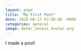 ```yaml
---
layout: page
title: "My First Post"
date: 2020-06-17 07:08:00 -0000
categories: general
image: Water_Genasi_Avatar.png
---
```


I made a post!